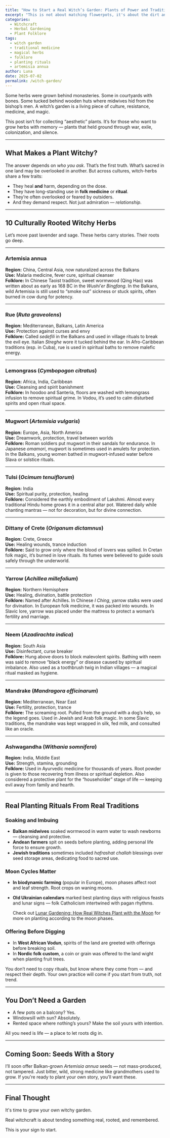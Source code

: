 ```yaml
---
title: "How to Start a Real Witch’s Garden: Plants of Power and Tradition"
excerpt: "This is not about matching flowerpots, it's about the dirt and the herbs our grandmothers trusted. From Balkan Artemisia to Caribbean lemongrass, here’s how to plant with purpose, not pretense."
categories:
  - Witchcraft
  - Herbal Gardening
  - Plant Folklore
tags:
  - witch garden
  - traditional medicine
  - magical herbs
  - folklore
  - planting rituals
  - artemisia annua
author: Luna
date: 2025-07-02
permalink: /witch-garden/
---
```


Some herbs were grown behind monasteries. Some in courtyards with bones. Some tucked behind wooden huts where midwives hid from the bishop’s men. A witch’s garden is a living piece of culture, resistance, medicine, and magic.

This post isn’t for collecting “aesthetic” plants. It’s for those who want to grow herbs with memory — plants that held ground through war, exile, colonization, and silence.

---

## What Makes a Plant Witchy?

The answer depends on *who you ask*. That’s the first truth. What’s sacred in one land may be overlooked in another. But across cultures, witch-herbs share a few traits:

- They heal **and** harm, depending on the dose.
- They have long-standing use in **folk medicine** or **ritual**.
- They’re often overlooked or feared by outsiders.
- And they demand respect. Not just admiration — *relationship*.

---

## 10 Culturally Rooted Witchy Herbs

Let’s move past lavender and sage. These herbs carry stories. Their roots go deep.

---

### **Artemisia annua**  
**Region:** China, Central Asia, now naturalized across the Balkans  
**Use:** Malaria medicine, fever cure, spiritual cleanser  
**Folklore:** In Chinese Taoist tradition, sweet wormwood (Qing Hao) was written about as early as 168 BC in the *Wushi'er Bingfang*. In the Balkans, wild Artemisia is still used to “smoke out” sickness or stuck spirits, often burned in cow dung for potency.  

---

### **Rue (*Ruta graveolens*)**  
**Region:** Mediterranean, Balkans, Latin America  
**Use:** Protection against curses and envy  
**Folklore:** Called *sedefili* in the Balkans and used in village rituals to break the evil eye. Italian *Streghe* wore it tucked behind the ear. In Afro-Caribbean traditions (esp. in Cuba), rue is used in spiritual baths to remove malefic energy.

---

### **Lemongrass (*Cymbopogon citratus*)**  
**Region:** Africa, India, Caribbean  
**Use:** Cleansing and spirit banishment  
**Folklore:** In hoodoo and Santería, floors are washed with lemongrass infusion to remove spiritual grime. In Vodou, it’s used to calm disturbed spirits and open ritual space.  

---

### **Mugwort (*Artemisia vulgaris*)**  
**Region:** Europe, Asia, North America  
**Use:** Dreamwork, protection, travel between worlds  
**Folklore:** Roman soldiers put mugwort in their sandals for endurance. In Japanese *omamori*, mugwort is sometimes used in amulets for protection. In the Balkans, young women bathed in mugwort-infused water before Slava or solstice rituals.

---

### **Tulsi (*Ocimum tenuiflorum*)**  
**Region:** India  
**Use:** Spiritual purity, protection, healing  
**Folklore:** Considered the earthly embodiment of Lakshmi. Almost every traditional Hindu home grows it in a central altar pot. Watered daily while chanting mantras — not for decoration, but for divine connection.

---

### **Dittany of Crete (*Origanum dictamnus*)**  
**Region:** Crete, Greece  
**Use:** Healing wounds, trance induction  
**Folklore:** Said to grow only where the blood of lovers was spilled. In Cretan folk magic, it’s burned in love rituals. Its fumes were believed to guide souls safely through the underworld.

---

### **Yarrow (*Achillea millefolium*)**  
**Region:** Northern Hemisphere  
**Use:** Healing, divination, battle protection  
**Folklore:** Named after Achilles. In Chinese *I Ching*, yarrow stalks were used for divination. In European folk medicine, it was packed into wounds. In Slavic lore, yarrow was placed under the mattress to protect a woman’s fertility and marriage.

---

### **Neem (*Azadirachta indica*)**  
**Region:** South Asia  
**Use:** Disinfectant, curse breaker  
**Folklore:** Hung above doors to block malevolent spirits. Bathing with neem was said to remove “black energy” or disease caused by spiritual imbalance. Also used as a toothbrush twig in Indian villages — a magical ritual masked as hygiene.

---

### **Mandrake (*Mandragora officinarum*)**  
**Region:** Mediterranean, Near East  
**Use:** Fertility, protection, trance  
**Folklore:** The screaming root. Pulled from the ground with a dog’s help, so the legend goes. Used in Jewish and Arab folk magic. In some Slavic traditions, the mandrake was kept wrapped in silk, fed milk, and consulted like an oracle.

---

### **Ashwagandha (*Withania somnifera*)**  
**Region:** India, Middle East  
**Use:** Strength, stamina, grounding  
**Folklore:** Used in Ayurvedic medicine for thousands of years. Root powder is given to those recovering from illness or spiritual depletion. Also considered a protective plant for the “householder” stage of life — keeping evil away from family and hearth.

---

## Real Planting Rituals From Real Traditions

###  Soaking and Imbuing  
- **Balkan midwives** soaked wormwood in warm water to wash newborns — cleansing and protective.
- **Andean farmers** spit on seeds before planting, adding personal life force to ensure growth.  
- **Jewish traditions** sometimes included *hafrashat challah* blessings over seed storage areas, dedicating food to sacred use.

### Moon Cycles Matter  
- **In biodynamic farming** (popular in Europe), moon phases affect root and leaf strength. Root crops on waning moons.  
- **Old Ukrainian calendars** marked best planting days with religious feasts and lunar signs — folk Catholicism intertwined with pagan rhythms.
  
  Check out [Lunar Gardening: How Real Witches Plant with the Moon](/lunar-gardening-folklore/) for more on planting according to the moon phases. 

### Offering Before Digging  
- In **West African Vodun**, spirits of the land are greeted with offerings before breaking soil.  
- In **Nordic folk custom**, a coin or grain was offered to the land wight when planting fruit trees.

You don’t need to copy rituals, but know where they come from — and respect their depth. Your own practice will come if you start from truth, not trend.

---

## You Don’t Need a Garden

- A few pots on a balcony? Yes.  
- Windowsill with sun? Absolutely.  
- Rented space where nothing’s yours? Make the soil yours with intention.

All you need is life — a place to let roots dig in.

---

## Coming Soon: Seeds With a Story

I’ll soon offer Balkan-grown *Artemisia annua* seeds — not mass-produced, not tampered. Just bitter, wild, strong medicine like grandmothers used to grow. If you're ready to plant your own story, you’ll want these.

---

## Final Thought

It's time to grow your own witchy garden. 

Real witchcraft is about tending something real, rooted, and remembered.

This is your sign to start. 
